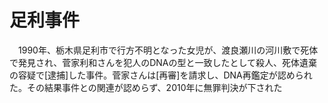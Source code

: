 # 足利事件
　1990年、栃木県足利市で行方不明となった女児が、渡良瀬川の河川敷で死体で発見され、菅家利和さんを犯人のDNAの型と一致したとして殺人、死体遺棄の容疑で[逮捕]した事件。菅家さんは[再審]を請求し、DNA再鑑定が認められた。その結果事件との関連が認めらず、2010年に無罪判決が下された
